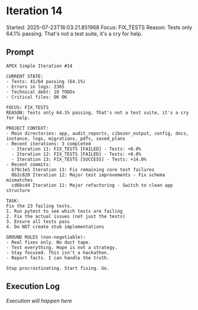 # Iteration 14

Started: 2025-07-23T16:03:21.851968
Focus: FIX_TESTS
Reason: Tests only 64.1% passing. That's not a test suite, it's a cry for help.

## Prompt

```
APEX Simple Iteration #14

CURRENT STATE:
- Tests: 41/64 passing (64.1%)
- Errors in logs: 2365
- Technical debt: 10 TODOs
- Critical files: OK OK

FOCUS: FIX_TESTS
REASON: Tests only 64.1% passing. That's not a test suite, it's a cry for help.

PROJECT CONTEXT:
- Main directories: app, audit_reports, cibozer_output, config, docs, instance, logs, migrations, pdfs, saved_plans
- Recent iterations: 3 completed
  - Iteration 11: FIX_TESTS [FAILED] - Tests: +0.0%
  - Iteration 12: FIX_TESTS [FAILED] - Tests: +0.0%
  - Iteration 13: FIX_TESTS [SUCCESS] - Tests: +14.0%
- Recent commits:
  b79c1e5 Iteration 13: Fix remaining core test failures
  0b2c820 Iteration 12: Major test improvements - Fix schema mismatches
  cd6bcd4 Iteration 11: Major refactoring - Switch to clean app structure

TASK:
Fix the 23 failing tests.
1. Run pytest to see which tests are failing
2. Fix the actual issues (not just the tests)
3. Ensure all tests pass
4. Do NOT create stub implementations

GROUND RULES (non-negotiable):
- Real fixes only. No duct tape.
- Test everything. Hope is not a strategy.
- Stay focused. This isn't a hackathon.
- Report facts. I can handle the truth.

Stop procrastinating. Start fixing. Go.
```

## Execution Log

_Execution will happen here_
